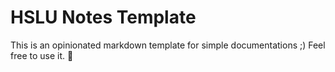 # HSLU Notes Template

This is an opinionated markdown template for simple documentations ;)
Feel free to use it. :tada:
